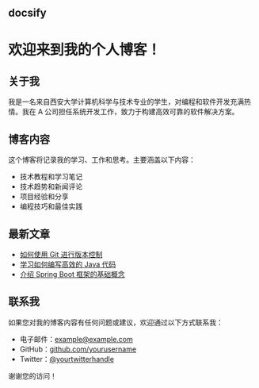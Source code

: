## docsify

# 欢迎来到我的个人博客！

## 关于我

我是一名来自西安大学计算机科学与技术专业的学生，对编程和软件开发充满热情。我在 A 公司担任系统开发工作，致力于构建高效可靠的软件解决方案。

## 博客内容

这个博客将记录我的学习、工作和思考。主要涵盖以下内容：

- 技术教程和学习笔记
- 技术趋势和新闻评论
- 项目经验和分享
- 编程技巧和最佳实践

## 最新文章

- [如何使用 Git 进行版本控制](./articles/git-version-control.md)
- [学习如何编写高效的 Java 代码](./articles/effective-java.md)
- [介绍 Spring Boot 框架的基础概念](./articles/spring-boot-basics.md)

## 联系我

如果您对我的博客内容有任何问题或建议，欢迎通过以下方式联系我：

- 电子邮件：example@example.com
- GitHub：[github.com/yourusername](https://github.com/yourusername)
- Twitter：[@yourtwitterhandle](https://twitter.com/yourtwitterhandle)

谢谢您的访问！

